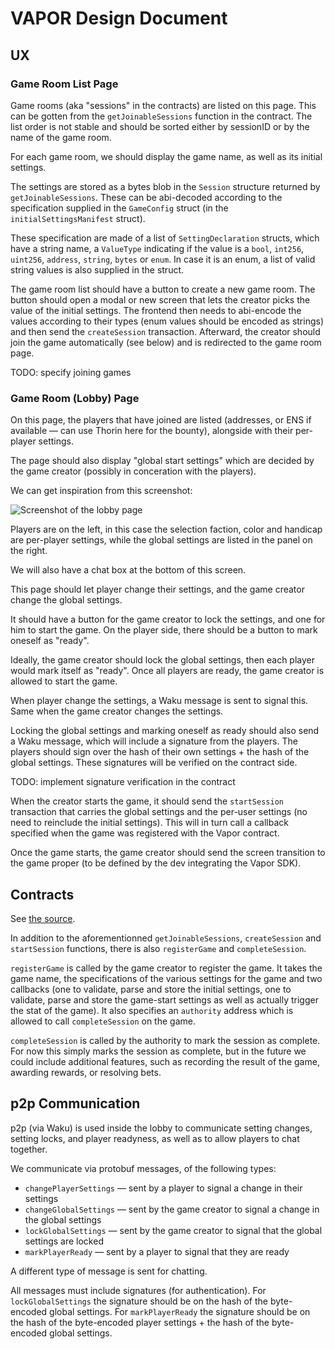 # VAPOR Design Document

## UX

### Game Room List Page

Game rooms (aka "sessions" in the contracts) are listed on this page. This can be gotten from the
`getJoinableSessions` function in the contract. The list order is not stable and should be sorted
either by sessionID or by the name of the game room.

For each game room, we should display the game name, as well as its initial settings.

The settings are stored as a bytes blob in the `Session` structure returned by
`getJoinableSessions`. These can be abi-decoded according to the specification supplied in the
`GameConfig` struct (in the `initialSettingsManifest` struct).

These specification are made of a list of `SettingDeclaration` structs, which have a string name, a
`ValueType` indicating if the value is a `bool`, `int256`, `uint256`, `address`, `string`, `bytes`
or `enum`. In case it is an enum, a list of valid string values is also supplied in the struct.

The game room list should have a button to create a new game room. The button should open a modal or
new screen that lets the creator picks the value of the initial settings. The frontend then needs to
abi-encode the values according to their types (enum values should be encoded as strings) and then
send the `createSession` transaction. Afterward, the creator should join the game automatically (see
below) and is redirected to the game room page.

TODO: specify joining games

### Game Room (Lobby) Page

On this page, the players that have joined are listed (addresses, or ENS if available — can use
Thorin here for the bounty), alongside with their per-player settings.

The page should also display "global start settings" which are decided by the game creator (possibly
in conceration with the players).

We can get inspiration from this screenshot:

![Screenshot of the lobby page](https://interfaceingame.com/screenshots/starcraft-ii-legacy-of-the-void-lobby/)

Players are on the left, in this case the selection faction, color and handicap are per-player
settings, while the global settings are listed in the panel on the right.

We will also have a chat box at the bottom of this screen.

This page should let player change their settings, and the game creator change the global settings.

It should have a button for the game creator to lock the settings, and one for him to start the
game. On the player side, there should be a button to mark oneself as "ready".

Ideally, the game creator should lock the global settings, then each player would mark itself as
"ready". Once all players are ready, the game creator is allowed to start the game.

When player change the settings, a Waku message is sent to signal this. Same when the game creator
changes the settings.

Locking the global settings and marking oneself as ready should also send a Waku message, which will
include a signature from the players. The players should sign over the hash of their own settings +
the hash of the global settings. These signatures will be verified on the contract side.

TODO: implement signature verification in the contract

When the creator starts the game, it should send the `startSession` transaction that carries the
global settings and the per-user settings (no need to reinclude the initial settings). This will in
turn call a callback specified when the game was registered with the Vapor contract.

Once the game starts, the game creator should send the screen transition to the game proper (to be
defined by the dev integrating the Vapor SDK).

## Contracts

See [the source](../packages/contracts/src/Vapor.sol).

In addition to the aforementionned `getJoinableSessions`, `createSession` and `startSession`
functions, there is also `registerGame` and `completeSession`.

`registerGame` is called by the game creator to register the game. It takes the game name, the
specifications of the various settings for the game and two callbacks (one to validate, parse and
store the initial settings, one to validate, parse and store the game-start settings as well as
actually trigger the stat of the game). It also specifies an `authority` address which is allowed to
call `completeSession` on the game.

`completeSession` is called by the authority to mark the session as complete. For now this simply
marks the session as complete, but in the future we could include additional features, such as
recording the result of the game, awarding rewards, or resolving bets.

## p2p Communication

p2p (via Waku) is used inside the lobby to communicate setting changes, setting locks, and player
readyness, as well as to allow players to chat together.

We communicate via protobuf messages, of the following types:

- `changePlayerSettings` — sent by a player to signal a change in their settings
- `changeGlobalSettings` — sent by the game creator to signal a change in the global settings
- `lockGlobalSettings` — sent by the game creator to signal that the global settings are locked
- `markPlayerReady` — sent by a player to signal that they are ready

A different type of message is sent for chatting.

All messages must include signatures (for authentication). For `lockGlobalSettings` the signature
should be on the hash of the byte-encoded global settings. For `markPlayerReady` the signature
should be on the hash of the byte-encoded player settings + the hash of the byte-encoded global
settings.